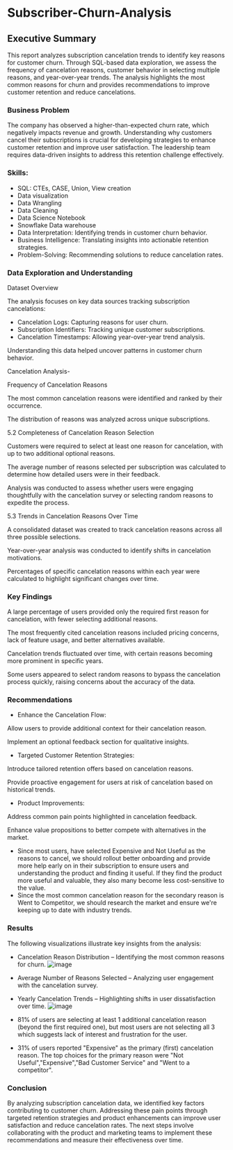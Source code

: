 # Subscriber-Churn-Analysis

## Executive Summary

This report analyzes subscription cancelation trends to identify key reasons for customer churn. Through SQL-based data exploration, we assess the frequency of cancelation reasons, customer behavior in selecting multiple reasons, and year-over-year trends. The analysis highlights the most common reasons for churn and provides recommendations to improve customer retention and reduce cancelations.

### Business Problem

The company has observed a higher-than-expected churn rate, which negatively impacts revenue and growth. Understanding why customers cancel their subscriptions is crucial for developing strategies to enhance customer retention and improve user satisfaction. The leadership team requires data-driven insights to address this retention challenge effectively.


### Skills: 
- SQL: CTEs, CASE, Union, View creation
- Data visualization
- Data Wrangling
- Data Cleaning
- Data Science Notebook
- Snowflake Data warehouse
- Data Interpretation: Identifying trends in customer churn behavior.
- Business Intelligence: Translating insights into actionable retention strategies.
- Problem-Solving: Recommending solutions to reduce cancelation rates.

### Data Exploration and Understanding

Dataset Overview

The analysis focuses on key data sources tracking subscription cancelations:

- Cancelation Logs: Capturing reasons for user churn.
- Subscription Identifiers: Tracking unique customer subscriptions.
- Cancelation Timestamps: Allowing year-over-year trend analysis.

Understanding this data helped uncover patterns in customer churn behavior.

Cancelation Analysis-

Frequency of Cancelation Reasons

The most common cancelation reasons were identified and ranked by their occurrence.

The distribution of reasons was analyzed across unique subscriptions.

5.2 Completeness of Cancelation Reason Selection

Customers were required to select at least one reason for cancelation, with up to two additional optional reasons.

The average number of reasons selected per subscription was calculated to determine how detailed users were in their feedback.

Analysis was conducted to assess whether users were engaging thoughtfully with the cancelation survey or selecting random reasons to expedite the process.

5.3 Trends in Cancelation Reasons Over Time

A consolidated dataset was created to track cancelation reasons across all three possible selections.

Year-over-year analysis was conducted to identify shifts in cancelation motivations.

Percentages of specific cancelation reasons within each year were calculated to highlight significant changes over time.

### Key Findings

A large percentage of users provided only the required first reason for cancelation, with fewer selecting additional reasons.

The most frequently cited cancelation reasons included pricing concerns, lack of feature usage, and better alternatives available.

Cancelation trends fluctuated over time, with certain reasons becoming more prominent in specific years.

Some users appeared to select random reasons to bypass the cancelation process quickly, raising concerns about the accuracy of the data.

### Recommendations

- Enhance the Cancelation Flow:

Allow users to provide additional context for their cancelation reason.

Implement an optional feedback section for qualitative insights.

- Targeted Customer Retention Strategies:

Introduce tailored retention offers based on cancelation reasons.

Provide proactive engagement for users at risk of cancelation based on historical trends.

- Product Improvements:

Address common pain points highlighted in cancelation feedback.

Enhance value propositions to better compete with alternatives in the market.

- Since most users, have selected Expensive and Not Useful as the reasons to cancel, we should rollout better onboarding and provide more help early on in their subscription to ensure users and understanding the product and finding it useful. If they find the product more useful and valuable, they also many become less cost-sensitive to the value.
- Since the most common cancelation reason for the secondary reason is Went to Competitor, we should research the market and ensure we're keeping up to date with industry trends.
### Results

The following visualizations illustrate key insights from the analysis:

- Cancelation Reason Distribution – Identifying the most common reasons for churn.
  ![image](https://github.com/user-attachments/assets/91289d07-1faf-48c4-88d9-9781b9816142)
  
- Average Number of Reasons Selected – Analyzing user engagement with the cancelation survey.
- Yearly Cancelation Trends – Highlighting shifts in user dissatisfaction over time.
![image](https://github.com/user-attachments/assets/0e1ed0ca-4644-41f6-8d8d-a9a39b4c8d5c)

- 81% of users are selecting at least 1 additional cancelation reason (beyond the first required one), but most users are not selecting all 3 which suggests lack of interest and frustration for the user.
- 31% of users reported "Expensive" as the primary (first) cancelation reason. The top choices for the primary reason were "Not Useful","Expensive","Bad Customer Service" and "Went to a competitor".

### Conclusion

By analyzing subscription cancelation data, we identified key factors contributing to customer churn. Addressing these pain points through targeted retention strategies and product enhancements can improve user satisfaction and reduce cancelation rates. The next steps involve collaborating with the product and marketing teams to implement these recommendations and measure their effectiveness over time.

